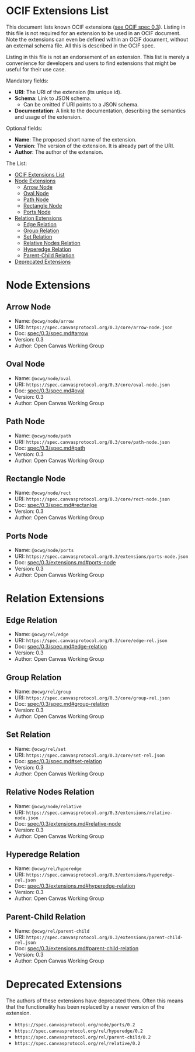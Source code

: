 # OCIF Extensions List
This document lists known OCIF extensions ([see OCIF spec 0.3](spec/0.3/spec.md)). 
Listing in this file is not required for an extension to be used in an OCIF document.
Note the extensions can even be defined within an OCIF document, without an external schema file.
All this is described in the OCIF spec.

Listing in this file is not an endorsement of an extension.
This list is merely a convenience for developers and users to find extensions that might be useful for their use case.

Mandatory fields:
- **URI**: The URI of the extension (its unique id). 
- **Schema**: Link to JSON schema. 
    - Can be omitted if URI points to a JSON schema.
- **Documentation**: A link to the documentation, describing the semantics and usage of the extension. 
 
Optional fields: 
- **Name**: The proposed short name of the extension.
- **Version**: The version of the extension. It is already part of the URI.
- **Author**: The author of the extension.

The List:
<!-- TOC -->
* [OCIF Extensions List](#ocif-extensions-list)
* [Node Extensions](#node-extensions)
  * [Arrow Node](#arrow-node)
  * [Oval Node](#oval-node)
  * [Path Node](#path-node)
  * [Rectangle Node](#rectangle-node)
  * [Ports Node](#ports-node)
* [Relation Extensions](#relation-extensions)
  * [Edge Relation](#edge-relation)
  * [Group Relation](#group-relation)
  * [Set Relation](#set-relation)
  * [Relative Nodes Relation](#relative-nodes-relation)
  * [Hyperedge Relation](#hyperedge-relation)
  * [Parent-Child Relation](#parent-child-relation)
* [Deprecated Extensions](#deprecated-extensions)
<!-- TOC -->

# Node Extensions

## Arrow Node
- Name: `@ocwg/node/arrow`
- URI: `https://spec.canvasprotocol.org/0.3/core/arrow-node.json`
- Doc: [spec/0.3/spec.md#arrow](spec/0.3/spec.md#arrow)
- Version: 0.3
- Author: Open Canvas Working Group

## Oval Node
- Name: `@ocwg/node/oval`
- URI: `https://spec.canvasprotocol.org/0.3/core/oval-node.json`
- Doc: [spec/0.3/spec.md#oval](spec/0.3/spec.md#oval)
- Version: 0.3
- Author: Open Canvas Working Group

## Path Node
- Name: `@ocwg/node/path`
- URI: `https://spec.canvasprotocol.org/0.3/core/path-node.json`
- Doc: [spec/0.3/spec.md#path](spec/0.3/spec.md#path)
- Version: 0.3
- Author: Open Canvas Working Group

## Rectangle Node
- Name: `@ocwg/node/rect`
- URI: `https://spec.canvasprotocol.org/0.3/core/rect-node.json`
- Doc: [spec/0.3/spec.md#rectanlge](spec/0.3/spec.md#rectangle)
- Version: 0.3
- Author: Open Canvas Working Group

## Ports Node
- Name: `@ocwg/node/ports`
- URI: `https://spec.canvasprotocol.org/0.3/extensions/ports-node.json`
- Doc: [spec/0.3/extensions.md#ports-node](spec/0.3/extensions.md#ports-node)
- Version: 0.3
- Author: Open Canvas Working Group


# Relation Extensions

## Edge Relation
- Name: `@ocwg/rel/edge`
- URI: `https://spec.canvasprotocol.org/0.3/core/edge-rel.json`
- Doc: [spec/0.3/spec.md#edge-relation](spec/0.3/spec.md#edge-relation)
- Version: 0.3
- Author: Open Canvas Working Group

## Group Relation
- Name: `@ocwg/rel/group`
- URI: `https://spec.canvasprotocol.org/0.3/core/group-rel.json`
- Doc: [spec/0.3/spec.md#group-relation](spec/0.3/spec.md#group-relation)
- Version: 0.3
- Author: Open Canvas Working Group

## Set Relation
- Name: `@ocwg/rel/set`
- URI: `https://spec.canvasprotocol.org/0.3/core/set-rel.json`
- Doc: [spec/0.3/spec.md#set-relation](spec/0.3/spec.md#set-relation)
- Version: 0.3
- Author: Open Canvas Working Group 

## Relative Nodes Relation
- Name: `@ocwg/node/relative`
- URI: `https://spec.canvasprotocol.org/0.3/extensions/relative-node.json`
- Doc: [spec/0.3/extensions.md#relative-node](spec/0.3/extensions.md#relative-node)
- Version: 0.3
- Author: Open Canvas Working Group

## Hyperedge Relation
- Name: `@ocwg/rel/hyperedge`
- URI: `https://spec.canvasprotocol.org/0.3/extensions/hyperedge-rel.json`
- Doc: [spec/0.3/extensions.md#hyperedge-relation](spec/0.3/extensions.md#hyperedge-relation)
- Version: 0.3
- Author: Open Canvas Working Group

## Parent-Child Relation
- Name: `@ocwg/rel/parent-child`
- URI: `https://spec.canvasprotocol.org/0.3/extensions/parent-child-rel.json`
- Doc: [spec/0.3/extensions.md#parent-child-relation](spec/0.3/extensions.md#parent-child-relation)
- Version: 0.3
- Author: Open Canvas Working Group



# Deprecated Extensions
The authors of these extensions have deprecated them. Often this means that the functionality has been replaced by a newer version of the extension. 

- `https://spec.canvasprotocol.org/node/ports/0.2`
- `https://spec.canvasprotocol.org/rel/hyperedge/0.2`
- `https://spec.canvasprotocol.org/rel/parent-child/0.2`
- `https://spec.canvasprotocol.org/rel/relative/0.2`

